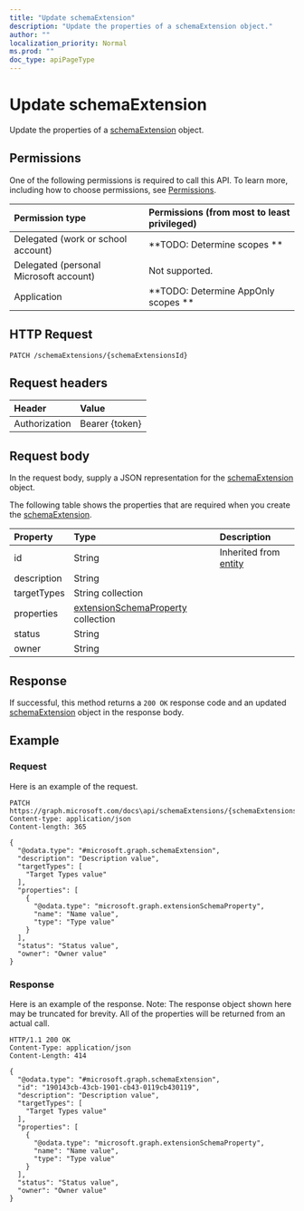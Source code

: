 ```yaml
---
title: "Update schemaExtension"
description: "Update the properties of a schemaExtension object."
author: ""
localization_priority: Normal
ms.prod: ""
doc_type: apiPageType
---
```


# Update schemaExtension

Update the properties of a [schemaExtension](../resources/schemaextension.md) object.

## Permissions
One of the following permissions is required to call this API. To learn more, including how to choose permissions, see [Permissions](/concepts/permissions-reference.md).

|Permission type|Permissions (from most to least privileged)|
|:---|:---|
|Delegated (work or school account)|**TODO: Determine scopes **|
|Delegated (personal Microsoft account)|Not supported.|
|Application|**TODO: Determine AppOnly scopes **|

## HTTP Request
<!-- {
  "blockType": "ignored"
}
-->
``` http
PATCH /schemaExtensions/{schemaExtensionsId}
```

## Request headers
|Header|Value|
|:---|:---|
|Authorization|Bearer {token}|

## Request body
In the request body, supply a JSON representation for the [schemaExtension](../resources/schemaExtension.md) object.

The following table shows the properties that are required when you create the [schemaExtension](../resources/schemaextension.md).

|Property|Type|Description|
|:---|:---|:---|
|id|String| Inherited from [entity](../resources/entity.md)|
|description|String||
|targetTypes|String collection||
|properties|[extensionSchemaProperty](../resources/extensionSchemaProperty.md) collection||
|status|String||
|owner|String||



## Response
If successful, this method returns a `200 OK` response code and an updated [schemaExtension](../resources/schemaextension.md) object in the response body.

## Example

### Request
Here is an example of the request.
<!-- {
  "blockType": "request",
  "name": "update_schemaextension"
}
-->
``` http
PATCH https://graph.microsoft.com/docs\api/schemaExtensions/{schemaExtensionsId}
Content-type: application/json
Content-length: 365

{
  "@odata.type": "#microsoft.graph.schemaExtension",
  "description": "Description value",
  "targetTypes": [
    "Target Types value"
  ],
  "properties": [
    {
      "@odata.type": "microsoft.graph.extensionSchemaProperty",
      "name": "Name value",
      "type": "Type value"
    }
  ],
  "status": "Status value",
  "owner": "Owner value"
}
```

### Response
Here is an example of the response. Note: The response object shown here may be truncated for brevity. All of the properties will be returned from an actual call.
<!-- {
  "blockType": "response",
  "truncated": true
}
-->
``` http
HTTP/1.1 200 OK
Content-Type: application/json
Content-Length: 414

{
  "@odata.type": "#microsoft.graph.schemaExtension",
  "id": "190143cb-43cb-1901-cb43-0119cb430119",
  "description": "Description value",
  "targetTypes": [
    "Target Types value"
  ],
  "properties": [
    {
      "@odata.type": "microsoft.graph.extensionSchemaProperty",
      "name": "Name value",
      "type": "Type value"
    }
  ],
  "status": "Status value",
  "owner": "Owner value"
}
```

